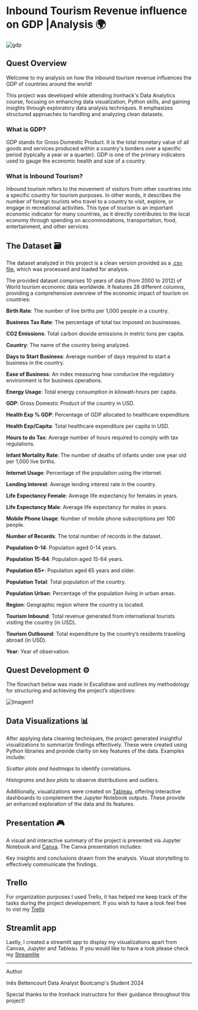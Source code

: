 # Inbound Tourism Revenue influence on GDP |Analysis 🌍

![gdp](https://github.com/user-attachments/assets/634235d2-ffb9-4324-8923-f5f219afa689)


## Quest Overview 

Welcome to my analysis on how the inbound tourism revenue influences the GDP of countries around the world!

This project was developed while attending Ironhack's Data Analytics course, focusing on enhancing data visualization, Python skills, and gaining insights through exploratory data analysis techniques. It emphasizes structured approaches to handling and analyzing clean datasets.

### What is GDP?

GDP stands for Gross Domestic Product. It is the total monetary value of all goods and services produced within a country's borders over a specific period (typically a year or a quarter). GDP is one of the primary indicators used to gauge the economic health and size of a country.

### What is Inbound Tourism?

Inbound tourism refers to the movement of visitors from other countries into a specific country for tourism purposes. In other words, it describes the number of foreign tourists who travel to a country to visit, explore, or engage in recreational activities. This type of tourism is an important economic indicator for many countries, as it directly contributes to the local economy through spending on accommodations, transportation, food, entertainment, and other services

## The Dataset 🗃

The dataset analyzed in this project is a clean version provided as a [.csv file](https://www.kaggle.com/datasets/bhatvikas/world-tourism-economic-data), which was processed and loaded for analysis. 

The provided dataset comprises 10 years of data (from 2000 to 2012) of World tourism economic data worldwide. It features 28 different columns, providing a comprehensive overview of the economic impact of tourism on countries:

**Birth Rate**: The number of live births per 1,000 people in a country.

**Business Tax Rate**: The percentage of total tax imposed on businesses.

**CO2 Emissions**: Total carbon dioxide emissions in metric tons per capita.

**Country**: The name of the country being analyzed.

**Days to Start Business**: Average number of days required to start a business in the country.

**Ease of Business**: An index measuring how conducive the regulatory environment is for business operations.

**Energy Usage**: Total energy consumption in kilowatt-hours per capita.

**GDP**: Gross Domestic Product of the country in USD.

**Health Exp % GDP**: Percentage of GDP allocated to healthcare expenditure.

**Health Exp/Capita**: Total healthcare expenditure per capita in USD.

**Hours to do Tax**: Average number of hours required to comply with tax regulations.

**Infant Mortality Rate**: The number of deaths of infants under one year old per 1,000 live births.

**Internet Usage**: Percentage of the population using the internet.

**Lending Interest**: Average lending interest rate in the country.

**Life Expectancy Female**: Average life expectancy for females in years.

**Life Expectancy Male**: Average life expectancy for males in years.

**Mobile Phone Usage**: Number of mobile phone subscriptions per 100 people.

**Number of Records**: The total number of records in the dataset.

**Population 0-14**: Population aged 0-14 years.

**Population 15-64**: Population aged 15-64 years.

**Population 65+**: Population aged 65 years and older.

**Population Total**: Total population of the country.

**Population Urban**: Percentage of the population living in urban areas.

**Region**: Geographic region where the country is located.

**Tourism Inbound**: Total revenue generated from international tourists visiting the country (in USD).

**Tourism Outbound**: Total expenditure by the country’s residents traveling abroad (in USD).

**Year**: Year of observation.


## Quest Development ⚙

The flowchart below was made in Excalidraw and outlines my methodology for structuring and achieving the project’s objectives:

![Imagem1](https://github.com/user-attachments/assets/f4df97f8-bffe-424d-b98c-fa9efb5e29d3)

## Data Visualizations 📊

After applying data cleaning techniques, the project generated insightful visualizations to summarize findings effectively. These were created using Python libraries and provide clarity on key features of the data. Examples include:

*Scatter plots and heatmaps* to identify correlations.

*Histograms and box plots* to observe distributions and outliers.

Additionally, visualizations were created on [Tableau](https://public.tableau.com/app/profile/in.s.bettencourt/viz/GDPvsTourismInboundAnalysisDashboard/Dashboard?publish=yes), offering interactive dashboards to complement the Jupyter Notebook outputs. These provide an enhanced exploration of the data and its features.

## Presentation 🎮

A visual and interactive summary of the project is presented via Jupyter Notebook and [Canva](https://www.canva.com/design/DAGY7hKxYls/yV1xW-itEtFhfpyPvtHpVQ/edit?ui=eyJIIjp7IkEiOnRydWV9fQ). 
The Canva presentation includes:

Key insights and conclusions drawn from the analysis.
Visual storytelling to effectively communicate the findings.

## Trello

For organization purposes I used Trello, it has helped me keep track of the tasks during the project developement. If you wish to have a look feel free to vist my [Trello]([https://trello.com/b/7QVzqRRg/mid-project](https://trello.com/invite/b/6751e9d73b69122a7e6fdffe/ATTI3182dcc47de494fa3976712acf7891971F277DC1/mid-project))

## Streamlit app

Lastly, I created a streamlit app to display my visualizations apart from Canvas, Jupyter and Tableau. If you would like to have a look please check my [Streamlite](https://inbound-tourism-revenue-influence-on-gdp--analysis-16dec2024.streamlit.app/)

-------------------------------------------------------------------------------------------------------------------------------------------

Author

Inês Bettencourt
Data Analyst Bootcamp's Student 2024

Special thanks to the Ironhack instructors for their guidance throughout this project!
